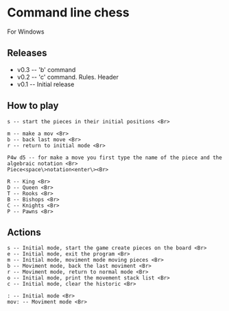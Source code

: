 
# Command line chess
For Windows

## Releases
* v0.3 -- 'b' command 
* v0.2 -- 'c' command. Rules. Header 
* v0.1 -- Initial release 

## How to play
```
s -- start the pieces in their initial positions <Br>

m -- make a mov <Br>
b -- back last move <Br>
r -- return to initial mode <Br>
    
P4w d5 -- for make a move you first type the name of the piece and the algebraic notation <Br>
Piece<space\>notation<enter\><Br>

R -- King <Br>
D -- Queen <Br> 
T -- Rooks <Br> 
B -- Bishops <Br> 
C -- Knights <Br>
P -- Pawns <Br>
```
## Actions
```
s -- Initial mode, start the game create pieces on the board <Br>
e -- Initial mode, exit the program <Br>
m -- Initial mode, moviment mode moving pieces <Br>
b -- Moviment mode, back the last moviment <Br>
r -- Moviment mode, return to normal mode <Br>
o -- Initial mode, print the movement stack list <Br>
c -- Initial mode, clear the historic <Br>

: -- Initial mode <Br>
mov: -- Moviment mode <Br>
```
